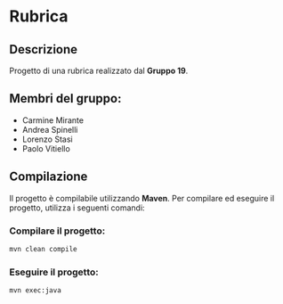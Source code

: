 # Rubrica

## Descrizione

Progetto di una rubrica realizzato dal **Gruppo 19**.

## Membri del gruppo:
- Carmine Mirante
- Andrea Spinelli
- Lorenzo Stasi
- Paolo Vitiello

## Compilazione

Il progetto è compilabile utilizzando **Maven**. Per compilare ed eseguire il progetto, utilizza i seguenti comandi:

### Compilare il progetto:
```bash
mvn clean compile
```
### Eseguire il progetto:
```bash
mvn exec:java
```
